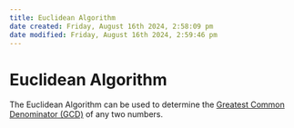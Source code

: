 ```yaml
---  
title: Euclidean Algorithm  
date created: Friday, August 16th 2024, 2:58:09 pm  
date modified: Friday, August 16th 2024, 2:59:46 pm  
---  
```

# Euclidean Algorithm  
The Euclidean Algorithm can be used to determine the [Greatest Common Denominator (GCD)](./Greatest_Common_Denominator_28GCD29.md) of any two numbers.